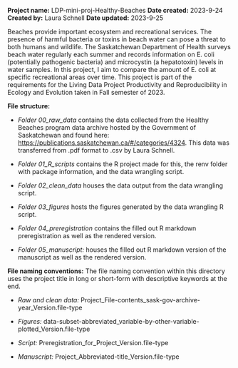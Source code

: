 **Project name:** LDP-mini-proj-Healthy-Beaches
**Date created:** 2023-9-24
**Created by:** Laura Schnell
**Date updated:** 2023-9-25

Beaches provide important ecosystem and recreational services. The presence of harmful bacteria or toxins in beach water can pose a threat to both humans and wildlife. The Saskatchewan Department of Health surveys beach water regularly each summer and records information on E. coli (potentially pathogenic bacteria) and microcystin (a hepatotoxin) levels in water samples. In this project, I aim to compare the amount of E. coli at specific recreational areas over time. This project is part of the requirements for the Living Data Project Productivity and Reproducibility in Ecology and Evolution taken in Fall semester of 2023. 

**File structure:**
* *Folder 00_raw_data* contains the data collected from the Healthy Beaches program data archive hosted by the Government of Saskatchewan and found here: https://publications.saskatchewan.ca/#/categories/4324. This data was transferred from .pdf format to .csv by Laura Schnell. 

* *Folder 01_R_scripts* contains the R project made for this, the renv folder with package information, and the data wrangling script. 

* *Folder 02_clean_data* houses the data output from the data wrangling script.

* *Folder 03_figures* hosts the figures generated by the data wrangling R script.
  
* *Folder 04_preregistration* contains the filled out R markdown preregistration as well as the rendered version.

* *Folder 05_manuscript:* houses the filled out R markdown version of the manuscript as well as the rendered version. 

**File naming conventions:**
The file naming convention within this directory uses the project title in long or short-form with descriptive keywords at the end.

* *Raw and clean data:* Project_File-contents_sask-gov-archive-year_Version.file-type

* *Figures:* data-subset-abbreviated_variable-by-other-variable-plotted_Version.file-type

* *Script:* Preregistration_for_Project_Version.file-type

* *Manuscript:* Project_Abbreviated-title_Version.file-type
